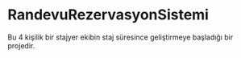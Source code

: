 # RandevuRezervasyonSistemi
Bu 4 kişilik bir stajyer ekibin staj süresince geliştirmeye başladığı bir projedir.
